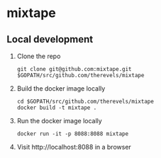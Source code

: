 mixtape
=======

Local development
-----------------

1.	Clone the repo

	```console
	git clone git@github.com:mixtape.git $GOPATH/src/github.com/therevels/mixtape
	```

2.	Build the docker image locally

	```console
	cd $GOPATH/src/github.com/therevels/mixtape
	docker build -t mixtape .
	```

3.	Run the docker image locally

	```console
	docker run -it -p 8088:8088 mixtape
	```

4.	Visit http://localhost:8088 in a browser
